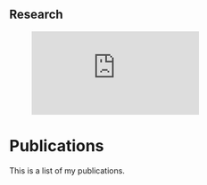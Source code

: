 ## Research

<!-- blank line -->
<figure class="video_container">
  <iframe src="https://youtu.be/Qs4qcbBAD9k" frameborder="0" allowfullscreen="true"> </iframe>
</figure>
<!-- blank line -->

# Publications

This is a list of my publications. 
